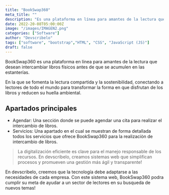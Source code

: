 ```yaml
---
title: "BookSwap360"
meta_title: ""
description: "Es una plataforma en línea para amantes de la lectura que desean intercambiar libros físicos."
date: 2022-20-08T05:00:00Z
image: "/images/IMAGEN2.png"
categories: ["Software"]
author: "Devscribelo"
tags: ["software", "bootstrap","HTML", "CSS", "JavaScript (JS)"]
draft: false
---
```


BookSwap360 es una plataforma en línea para amantes de la lectura que desean intercambiar libros físicos antes de que se acumulen en las estanterías.

En la que se fomenta la lectura compartida y la sostenibilidad, conectando a lectores de todo el mundo para transformar la forma en que disfrutan de los libros y reducen su huella ambiental.

## Apartados principales

- Agendar: Una sección donde se puede agendar una cita para realizar el intercambio de libros.
- Servicios: Una apartado en el cual se muestran de forma detallada todos los servicios que ofrece BookSwap360 para la realizaciòn de intercambio de libros.

> La digitalización eficiente es clave para el manejo responsable de los recursos. En devscribelo, creamos sistemas web que simplifican procesos y promueven una gestión más ágil y transparente!

En devscribelo, creemos que la tecnología debe adaptarse a las necesidades de cada empresa. Con este sistema web, BookSwap360 podra cumplir su meta de ayudar a un sector de lectores en su busqueda de nuevos temas!
